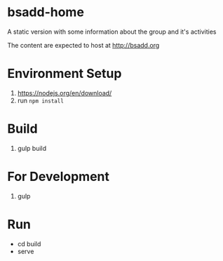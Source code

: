 # bsadd-home
A static version with some information about the group and it's activities


The content are expected to host at http://bsadd.org

# Environment Setup  

1. https://nodejs.org/en/download/
2. run `npm install`

# Build 

1. gulp build

# For Development

1. gulp 

# Run 

- cd build
- serve


